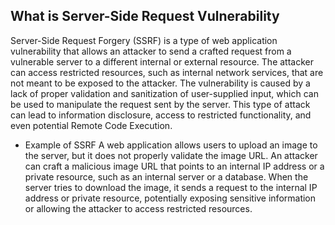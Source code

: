 
## What is Server-Side Request Vulnerability

Server-Side Request Forgery (SSRF) is a type of web application vulnerability that allows an attacker to send a crafted request from a vulnerable server to a different internal or external resource. The attacker can access restricted resources, such as internal network services, that are not meant to be exposed to the attacker. The vulnerability is caused by a lack of proper validation and sanitization of user-supplied input, which can be used to manipulate the request sent by the server. This type of attack can lead to information disclosure, access to restricted functionality, and even potential Remote Code Execution.

- Example of SSRF
	A web application allows users to upload an image to the server, but it does not properly validate the image URL. An attacker can craft a malicious image URL that points to an internal IP address or a private resource, such as an internal server or a database. When the server tries to download the image, it sends a request to the internal IP address or private resource, potentially exposing sensitive information or allowing the attacker to access restricted resources.